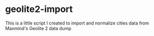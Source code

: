 # geolite2-import
This is a little script I created to import and normalize cities data from Maxmind's Geolite 2 data dump
